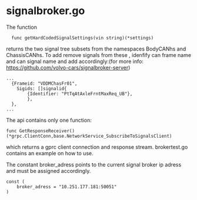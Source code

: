 # signalbroker.go 

The function 
```
  func getHardCodedSignalSettings(vin string)(*settings)
```

returns the two signal tree subsets from the namespaces BodyCANhs and ChassisCANhs. To add remove signals from these , idenfify can frame name and can signal name and add accordingly:(for more info: https://github.com/volvo-cars/signalbroker-server)


```
...
  {Frameid: "VDDMChasFr01",
	Sigids: []signalid{
		{Identifier: "PtTqAtAxleFrntMaxReq_UB"},
		},
  },
...
```

The api contains only one function:

```
func GetResponseReceiver()(*grpc.ClientConn,base.NetworkService_SubscribeToSignalsClient)
```

which returns a gprc client connection and response stream. brokertest.go contains an example on how to use.

The constant broker_adress points to the current signal broker ip adress and must be assigned accordingly.

```
const (
	broker_adress = "10.251.177.181:50051"
)
```

